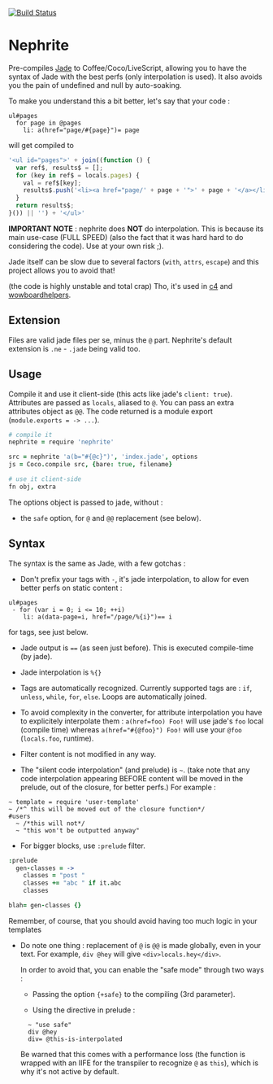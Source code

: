  [![Build Status](https://secure.travis-ci.org/Nami-Doc/nephrite.png)](http://travis-ci.org/Nami-Doc/nephrite)

Nephrite
==============

Pre-compiles [Jade](https://github.com/visionmedia/jade) to Coffee/Coco/LiveScript, allowing you to have the syntax of Jade with the best perfs (only interpolation is used). It also avoids you the pain of undefined and null by auto-soaking.

To make you understand this a bit better, let's say that your code :

```jade
ul#pages
  for page in @pages
    li: a(href="page/#{page}")= page
```

will get compiled to

```js
'<ul id="pages">' + join((function () {
  var ref$, results$ = [];
  for (key in ref$ = locals.pages) {
    val = ref$[key];
    results$.push('<li><a href="page/' + page + '">' + page + '</a></li>');
  }
  return results$;
}()) || '') + '</ul>'
```

**IMPORTANT NOTE** : nephrite does **NOT** do interpolation. This is because its main use-case (FULL SPEED) (also the fact that it was hard hard to do considering the code). Use at your own risk ;).

Jade itself can be slow due to several factors (`with`, `attrs`, `escape`) and this project allows you to avoid that!

(the code is highly unstable and total crap)
Tho, it's used in [c4](http://github.com/qqueue/c4) and [wowboardhelpers](http://github.com/Nami-Doc/wowboardhelpers).


## Extension

Files are valid jade files per se, minus the `@` part.
Nephrite's default extension is `.ne` - `.jade` being valid too.

## Usage

Compile it and use it client-side (this acts like jade's `client: true`).
Attributes are passed as `locals`, aliased to `@`. You can pass an extra attributes object as `@@`.
The code returned is a module export (`module.exports = -> ...`).

```coffee
# compile it
nephrite = require 'nephrite'

src = nephrite 'a(b="#{@c}")', 'index.jade', options
js = Coco.compile src, {bare: true, filename}

# use it client-side
fn obj, extra
```

The options object is passed to jade, without :

  - the `safe` option, for `@` and `@@` replacement (see below).


## Syntax

The syntax is the same as Jade, with a few gotchas :
  - Don't prefix your tags with `-`, it's jade interpolation, to allow for even better perfs on static content :

```jade
ul#pages
 - for (var i = 0; i <= 10; ++i)
    li: a(data-page=i, href="/page/%{i}")== i
```

  for tags, see just below.

  - Jade output is `==` (as seen just before). This is executed compile-time (by jade).

  - Jade interpolation is `%{}`

  - Tags are automatically recognized.
    Currently supported tags are : `if`, `unless`, `while`, `for`, `else`.
    Loops are automatically joined.

  - To avoid complexity in the converter, for attribute interpolation you have to explicitely interpolate them :
  `a(href=foo) Foo!` will use jade's `foo` local (compile time) whereas
  `a(href="#{@foo}") Foo!` will use your `@foo` (`locals.foo`, runtime).

  - Filter content is not modified in any way.

  - The "silent code interpolation" (and prelude) is `~`.
    (take note that any code interpolation appearing BEFORE content will be moved in the prelude, out of the closure, for better perfs.)
    For example :

```jade
~ template = require 'user-template'
~ /*^ this will be moved out of the closure function*/
#users
  ~ /*this will not*/
  ~ "this won't be outputted anyway"
```

  - For bigger blocks, use `:prelude` filter.

```coffee
:prelude
  gen-classes = ->
    classes = "post "
    classes += "abc " if it.abc
    classes

blah= gen-classes {}
```
  Remember, of course, that you should avoid having too much logic in your templates

  - Do note one thing : replacement of `@` is `@@` is made globally, even in your text.
    For example, `div @hey` will give `<div>locals.hey</div>`.

    In order to avoid that, you can enable the "safe mode" through two ways :

      - Passing the option `{+safe}` to the compiling (3rd parameter).

      - Using the directive in prelude :
      ```jade
        ~ "use safe"
        div @hey
        div= @this-is-interpolated
      ```

      Be warned that this comes with a performance loss (the function is wrapped with an IIFE for the transpiler to recognize `@` as `this`), which is why it's not active by default.